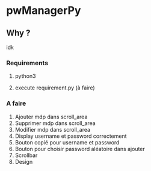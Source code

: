 # pwManagerPy


## Why ?
idk


### Requirements
1. python3

2. execute requirement.py (à faire)

### A faire
1. Ajouter mdp dans scroll_area
2. Supprimer mdp dans scroll_area
3. Modifier mdp dans scroll_area
4. Display username et password correctement
5. Bouton copié pour username et password
6. Bouton pour choisir password aléatoire dans ajouter
7. Scrollbar
8. Design
